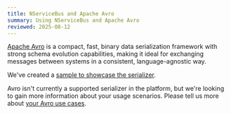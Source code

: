 ```yaml
---
title: NServiceBus and Apache Avro
summary: Using NServiceBus and Apache Avro
reviewed: 2025-08-12
---
```


[Apache Avro](https://avro.apache.org/) is a compact, fast, binary data serialization framework with strong schema evolution capabilities, making it ideal for exchanging messages between systems in a consistent, language-agnostic way.

We've created a [sample to showcase the serializer](/samples/serializers/avro/).

Avro isn't currently a supported serializer in the platform, but we're looking to gain more information about your usage scenarios.
Please tell us more about [your Avro use cases](https://github.com/Particular/NServiceBus/issues/TODO).
